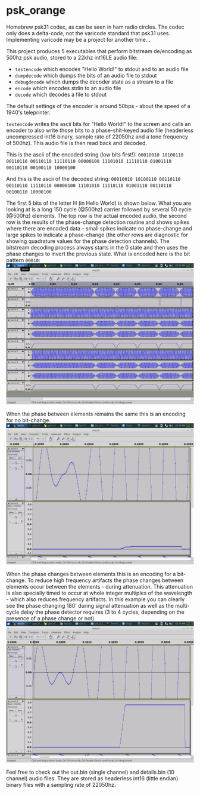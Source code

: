# psk_orange
Homebrew psk31 codec, as can be seen in ham radio circles. The codec only does a delta-code, not the varicode standard that psk31 uses. Implementing varicode may be a project for another time...

This project produces 5 executables that perform bitstream de/encoding as 500hz psk audio, stored to a 22khz int16LE audio file:
- `testencode` which encodes "Hello World!" to stdout and to an audio file
- `dumpdecode` which dumps the bits of an audio file to stdout
- `debugdecode` which dumps the decoder state as a stream to a file
- `encode` which encodes stdin to an audio file
- `decode` which decodes a file to stdout

The default settings of the encoder is around 50bps - about the speed of a 1940's teleprinter.

`testencode` writes the ascii bits for "Hello World!" to the screen and calls an encoder to also write those bits to a phase-shit-keyed audio file (headerless uncompressed int16 binary, sample rate of 22050hz and a tone frequency of 500hz). This audio file is then read back and decoded.

This is the ascii of the encoded string (low bits first!):
`00010010 10100110 00110110 00110110 11110110 00000100 11101010 11110110 01001110 00110110 00100110 10000100 `

And this is the ascii of the decoded string:
`00010010 10100110 00110110 00110110 11110110 00000100 11101010 11110110 01001110 00110110 00100110 10000100`

The first 5 bits of the letter H (in Hello World) is shown below. What you are looking at is a long 150 cycle (@500hz) carrier followed by several 50 cycle (@500hz) elements. The top row is the actual encoded audio, the second row is the results of the phase-change detection routine and shows spikes where there are encoded data - small spikes indicate no phase-change and large spikes to indicate a phase-change (the other rows are diagnostic for showing quadrature values for the phase detection channels). The bitstream decoding process always starts in the 0 state and then uses the phase changes to invert the previous state. What is encoded here is the bit pattern `00010`:
![First 5 bits of Hello World](hello-world-first-5-bits.png)

When the phase between elements remains the same this is an encoding for no bit-change. ![delta-0](hello-world-delta-0.png)

When the phase changes between elements this is an encoding for a bit-change. To reduce high frequency artifacts the phase changes between elements occur between the elements - during attenuation. This attenuation is also specially timed to occur at whole integer multiples of the wavelength - which also reduces frequency artifacts. In this example you can clearly see the phase changing 180' during signal attenuation as well as the multi-cycle delay the phase detector requires (3 to 4 cycles, depending on the presence of a phase change or not). ![delta-1](hello-world-delta-1.png)

Feel free to check out the out.bin (single channel) and details.bin (10 channel) audio files. They are stored as headerless int16 (little endian) binary files with a sampling rate of 22050hz.

